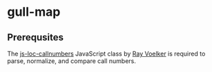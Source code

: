 # gull-map

## Prerequsites
The <a href="https://github.com/rayvoelker/js-loc-callnumbers">js-loc-callnumbers</a> JavaScript class by <a href="https://github.com/rayvoelker">Ray Voelker</a> is required to parse, normalize, and compare call numbers.
